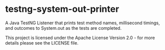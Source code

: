 testng-system-out-printer
=========================

A Java TestNG Listener that prints test method names, millisecond timings, and outcomes to System.out as the tests are completed.

This project is licensed under the Apache License Version 2.0 - for more details please see the LICENSE file.
